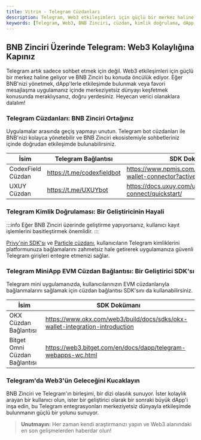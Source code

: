 ```yaml
---
title: Vitrin - Telegram Cüzdanları
description: Telegram, Web3 etkileşimleri için güçlü bir merkez haline geliyor. BNB Zinciri, Telegram cüzdanları ve kimlik doğrulaması ile merkeziyetsiz dünyayı keşfetme fırsatı sunuyor.
keywords: [Telegram, Web3, BNB Zinciri, cüzdan, kimlik doğrulama, dApp, merkeziyetsizlik]
---
```


## **BNB Zinciri Üzerinde Telegram: Web3 Kolaylığına Kapınız**

Telegram artık sadece sohbet etmek için değil. Web3 etkileşimleri için güçlü bir merkez haline geliyor ve BNB Zinciri bu konuda öncülük ediyor. Eğer BNB'nizi yönetmek, dApp'lerle etkileşimde bulunmak veya favori mesajlaşma uygulamanız içinde merkeziyetsiz dünyayı keşfetmek konusunda meraklıysanız, doğru yerdesiniz. Heyecan verici olanaklara dalalım!

### **Telegram Cüzdanları: BNB Zinciri Ortağınız**

Uygulamalar arasında geçiş yapmayı unutun. Telegram bot cüzdanları ile BNB'nizi kolayca yönetebilir ve BNB Zinciri ekosistemiyle sohbetleriniz içinde doğrudan etkileşimde bulunabilirsiniz.

| İsim                 | Telegram Bağlantısı       | SDK Dokümanı                                                   |
| -------------------- | ------------------------- | -------------------------------------------------------------- |
| CodexField Cüzdan    | https://t.me/codexfieldbot| https://www.npmjs.com/package/codexfield-wallet-connector?activeTab=readme |
| UXUY Cüzdan          | https://t.me/UXUYbot      | https://docs.uxuy.com/uxuy-connect/quickstart/                |

### **Telegram Kimlik Doğrulaması: Bir Geliştiricinin Hayali**

:::info
Eğer BNB Zinciri üzerinde geliştirme yapıyorsanız, kullanıcı kayıt işlemlerini basitleştirmek önemlidir.
:::

[Privy'nin SDK'sı](https://docs.privy.io/guide/dashboard/telegram) ve [Particle cüzdanı](https://developers.particle.network/guides/wallet-as-a-service/waas/auth/tg-quickstart), kullanıcıların Telegram kimliklerini platformunuza bağlamalarını zahmetsiz hale getirerek uygulamanıza güvenli Telegram girişleri entegre etmenizi sağlar.

### **Telegram MiniApp EVM Cüzdan Bağlantısı: Bir Geliştirici SDK'sı**

Telegram mini uygulamanızda, kullanıcılarınızın EVM cüzdanlarıyla bağlanmalarını sağlamak için cüzdan bağlantısı SDK'sını da kullanabilirsiniz.

| İsim                       | SDK Dokümanı                                                   |
| -------------------------- | -------------------------------------------------------------- |
| OKX Cüzdan Bağlantısı     | https://www.okx.com/web3/build/docs/sdks/okx-wallet-integration-introduction |
| Bitget Omni Cüzdan Bağlantısı | https://web3.bitget.com/en/docs/dapp/telegram-webapps-wc.html |

### **Telegram'da Web3'ün Geleceğini Kucaklayın**

BNB Zinciri ve Telegram'ın birleşimi, bir dizi olasılık sunuyor. İster kolaylık arayan bir kullanıcı olun, ister bir geliştirici olarak bir sonraki büyük dApp'i inşa edin, bu Telegram entegrasyonları merkeziyetsiz dünyayla etkileşimde bulunmanın güçlü bir yolunu sunuyor.

> **Unutmayın:** Her zaman kendi araştırmanızı yapın ve Web3 alanındaki en son gelişmelerden haberdar olun!